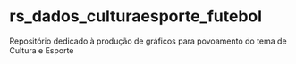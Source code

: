 # rs_dados_culturaesporte_futebol

Repositório dedicado à produção de gráficos para povoamento do tema de Cultura e Esporte
